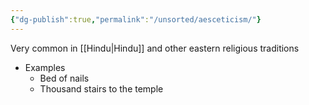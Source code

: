 ```yaml
---
{"dg-publish":true,"permalink":"/unsorted/aesceticism/"}
---
```



Very common in [[Hindu\|Hindu]] and other eastern religious traditions


- Examples
	- Bed of nails
	- Thousand stairs to the temple